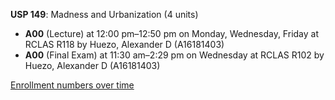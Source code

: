 **USP 149**: Madness and Urbanization (4 units)

- **A00** (Lecture) at 12:00 pm–12:50 pm on Monday, Wednesday, Friday at RCLAS R118 by Huezo, Alexander D (A16181403)
- **A00** (Final Exam) at 11:30 am–2:29 pm on Wednesday at RCLAS R102 by Huezo, Alexander D (A16181403)

[Enrollment numbers over time](./USP149.tsv)
